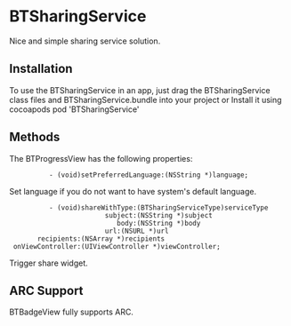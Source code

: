 BTSharingService
========

Nice and simple sharing service solution.


Installation
--------------

To use the BTSharingService in an app, just drag the BTSharingService class files and BTSharingService.bundle into your project
or
Install it using cocoapods pod 'BTSharingService'


Methods
--------------

The BTProgressView has the following properties:

              - (void)setPreferredLanguage:(NSString *)language;

Set language if you do not want to have system's default language.

              - (void)shareWithType:(BTSharingServiceType)serviceType
                            subject:(NSString *)subject
                               body:(NSString *)body
                            url:(NSURL *)url
           recipients:(NSArray *)recipients
     onViewController:(UIViewController *)viewController;

Trigger share widget.


## ARC Support

BTBadgeView fully supports ARC.
